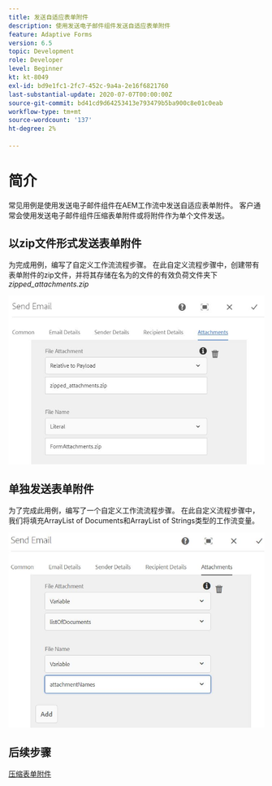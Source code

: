 ```yaml
---
title: 发送自适应表单附件
description: 使用发送电子邮件组件发送自适应表单附件
feature: Adaptive Forms
version: 6.5
topic: Development
role: Developer
level: Beginner
kt: kt-8049
exl-id: bd9e1fc1-2fc7-452c-9a4a-2e16f6821760
last-substantial-update: 2020-07-07T00:00:00Z
source-git-commit: bd41cd9d64253413e793479b5ba900c8e01c0eab
workflow-type: tm+mt
source-wordcount: '137'
ht-degree: 2%

---
```


# 简介



常见用例是使用发送电子邮件组件在AEM工作流中发送自适应表单附件。
客户通常会使用发送电子邮件组件压缩表单附件或将附件作为单个文件发送。

## 以zip文件形式发送表单附件

为完成用例，编写了自定义工作流流程步骤。 在此自定义流程步骤中，创建带有表单附件的zip文件，并将其存储在名为的文件的有效负荷文件夹下 *zipped_attachments.zip*

![发送表单附件](assets/send-form-attachments.JPG)

## 单独发送表单附件

为了完成此用例，编写了一个自定义工作流流程步骤。 在此自定义流程步骤中，我们将填充ArrayList of Documents和ArrayList of Strings类型的工作流变量。

![send-list-of — 文档](assets/send-list-of-documents.JPG)

## 后续步骤

[压缩表单附件](./custom-process-step.md)
